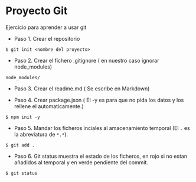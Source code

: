 # Proyecto Git #

Ejercicio para aprender a usar git

- Paso 1. Crear el repositorio

```shell
$ git init <nombre del proyecto>

```

- Paso 2. Crear el fichero .gitignore ( en nuestro caso ignorar node_modules)

```
node_modules/
```

- Paso 3. Crear el readme.md ( Se escribe en Markdown)

- Paso 4. Crear package.json ( El -y es para que no pida los datos y los rellene el automaticamente.)

```shell
$ npm init -y
```

- Paso 5. Mandar los ficheros inciales al amacenamiento temporal (El `.` es la abreviatura de `*.*`).

```shell
$ git add .

```

- Paso 6. Git status muestra el estado de los ficheros, en rojo si no estan añadidos al temporal y en verde pendiente del commit.

```shell
$ git status

```